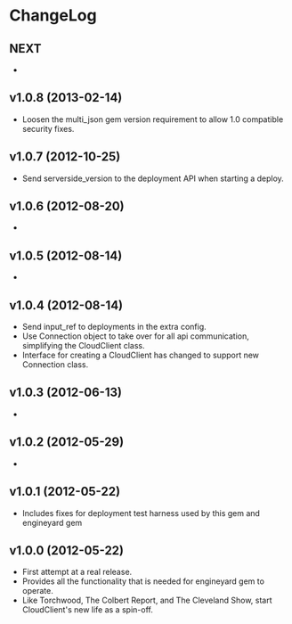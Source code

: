 # ChangeLog

## NEXT

  *

## v1.0.8 (2013-02-14)

  * Loosen the multi\_json gem version requirement to allow 1.0 compatible security fixes.

## v1.0.7 (2012-10-25)

  * Send serverside\_version to the deployment API when starting a deploy.

## v1.0.6 (2012-08-20)

  *

## v1.0.5 (2012-08-14)

  *

## v1.0.4 (2012-08-14)

  * Send input\_ref to deployments in the extra config.
  * Use Connection object to take over for all api communication, simplifying the CloudClient class.
  * Interface for creating a CloudClient has changed to support new Connection class.

## v1.0.3 (2012-06-13)

  *

## v1.0.2 (2012-05-29)

  *

## v1.0.1 (2012-05-22)

  * Includes fixes for deployment test harness used by this gem and engineyard gem

## v1.0.0 (2012-05-22)

  * First attempt at a real release.
  * Provides all the functionality that is needed for engineyard gem to operate.
  * Like Torchwood, The Colbert Report, and The Cleveland Show, start CloudClient's new life as a spin-off.

